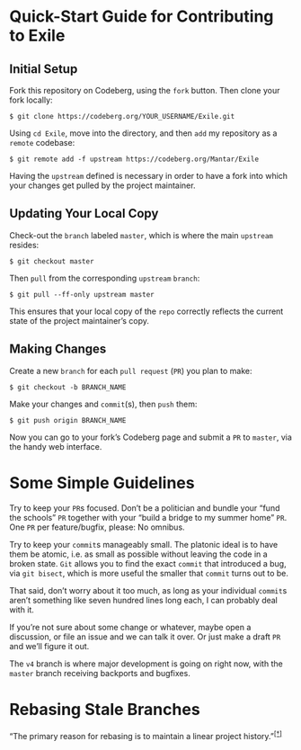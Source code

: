 # Quick-Start Guide for Contributing to Exile

## Initial Setup
Fork this repository on Codeberg, using the `fork` button.
Then clone your fork locally:

	$ git clone https://codeberg.org/YOUR_USERNAME/Exile.git

Using `cd Exile`, move into the directory, and then `add` my repository as a `remote` codebase:

	$ git remote add -f upstream https://codeberg.org/Mantar/Exile

Having the `upstream` defined is necessary in order to have a fork into which your changes get pulled by the project maintainer.

## Updating Your Local Copy
Check-out the `branch` labeled `master`, which is where the main `upstream` resides:

	$ git checkout master

Then `pull` from the corresponding `upstream` `branch`:

	$ git pull --ff-only upstream master

This ensures that your local copy of the `repo` correctly reflects the current state of the project maintainer’s copy.

## Making Changes
Create a new `branch` for each `pull request` (`PR`) you plan to make:

	$ git checkout -b BRANCH_NAME

Make your changes and `commit`(s), then `push` them:

	$ git push origin BRANCH_NAME

Now you can go to your fork’s Codeberg page and submit a `PR` to `master`, via the handy web interface.

# Some Simple Guidelines
Try to keep your `PR`s focused. Don’t be a politician and bundle your “fund the schools” `PR` together with your “build a bridge to my summer home” `PR`. One `PR` per feature/bugfix, please: No omnibus.

Try to keep your `commit`s manageably small. The platonic ideal is to have them be atomic, i.e. as small as possible without leaving the code in a broken state. `Git` allows you to find the exact `commit` that introduced a bug, via `git bisect`, which is more useful the smaller that `commit` turns out to be.

That said, don’t worry about it too much, as long as your individual `commit`s aren’t something like seven hundred lines long each, I can probably deal with it.

If you’re not sure about some change or whatever, maybe open a discussion, or file an issue and we can talk it over. Or just make a draft `PR` and we’ll figure it out.

The `v4` branch is where major development is going on right now, with the `master` branch receiving backports and bugfixes.

# Rebasing Stale Branches
“The primary reason for rebasing is to maintain a linear project history.”<sup>[[†]](https://www.atlassian.com/git/tutorials/rewriting-history/git-rebase)</sup>
